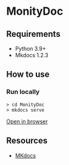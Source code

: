 # MonityDoc

## Requirements
- Python 3.9+
- Mkdocs 1.2.3

## How to use
### Run locally
```shell
> cd MonityDoc
> mkdocs serve
```
[Open in browser](http://localhost:8000)

## Resources
- [MKdocs](https://www.mkdocs.org)